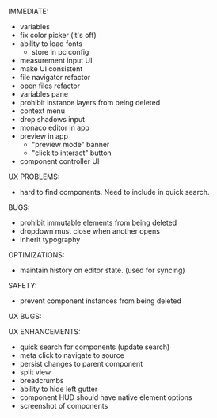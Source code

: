 IMMEDIATE:

* variables
* fix color picker (it's off)
* ability to load fonts
  * store in pc config
* measurement input UI
* make UI consistent
* file navigator refactor
* open files refactor
* variables pane
* prohibit instance layers from being deleted
* context menu
* drop shadows input
* monaco editor in app
* preview in app
  * "preview mode" banner
  * "click to interact" button
* component controller UI


UX PROBLEMS:

* hard to find components. Need to include in quick search.

BUGS:

* prohibit immutable elements from being deleted
* dropdown must close when another opens
* inherit typography

OPTIMIZATIONS:

* maintain history on editor state. (used for syncing)

SAFETY:

* prevent component instances from being deleted

UX BUGS:


UX ENHANCEMENTS:

* quick search for components (update search)
* meta click to navigate to source
* persist changes to parent component
* split view
* breadcrumbs
* ability to hide left gutter
* component HUD should have native element options
* screenshot of components


